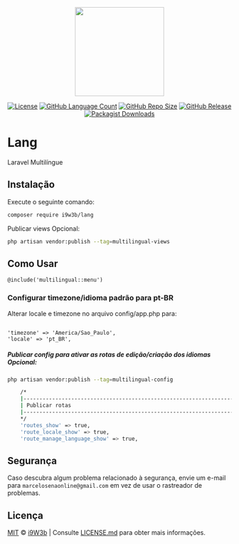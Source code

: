 <p align="center" class="text-center" style="text-align:center;"><a href="https://github.com/i9w3b" target="_blank"><img src="https://cdn.jsdelivr.net/gh/i9w3b/cdn/img/logo-200px.png" width="200"></a></p>
<p align="center" class="text-center" style="text-align:center;">
<p align="center" class="text-center" style="text-align:center;">
<a href="https://github.com/i9w3b/lang/blob/master/LICENSE.md"><img src="https://img.shields.io/github/license/i9w3b/lang" alt="License"></a>
<a href="https://github.com/i9w3b/lang"><img src="https://img.shields.io/github/languages/count/i9w3b/lang" alt="GitHub Language Count"></a>
<a href="https://github.com/i9w3b/lang"><img src="https://img.shields.io/github/repo-size/i9w3b/lang" alt="GitHub Repo Size"></a>
<a href="https://github.com/i9w3b/lang/releases"><img src="https://img.shields.io/github/v/release/i9w3b/lang" alt="GitHub Release"></a>
<a href="https://packagist.org/packages/i9w3b/lang"><img alt="Packagist Downloads" src="https://img.shields.io/packagist/dt/i9w3b/lang"></a>
</p>

# Lang

Laravel Multilíngue

## Instalação

Execute o seguinte comando:

```bash
composer require i9w3b/lang
```

Publicar views Opcional:

```bash
php artisan vendor:publish --tag=multilingual-views
```

## Como Usar

```blade
@include('multilingual::menu')
```

### Configurar timezone/idioma padrão para pt-BR

Alterar locale e timezone no arquivo config/app.php para:

<code>
'timezone' => 'America/Sao_Paulo',
'locale' => 'pt_BR',
</code>

##### Publicar config para ativar as rotas de edição/criação dos idiomas Opcional:

```bash
php artisan vendor:publish --tag=multilingual-config
```

```bash
    /*
    |--------------------------------------------------------------------------
    | Publicar rotas
    |--------------------------------------------------------------------------
    */
    'routes_show' => true,
    'route_locale_show' => true,
    'route_manage_language_show' => true,
```

## Segurança

Caso descubra algum problema relacionado à segurança, envie um e-mail para `marcelosenaonline@gmail.com` em vez de usar o rastreador de problemas.

## Licença

[MIT](https://github.com/i9w3b/lang/blob/master/LICENSE.md) © [i9W3b](https://github.com/i9w3b) | Consulte [LICENSE.md](https://github.com/i9w3b/lang/blob/master/LICENSE.md) para obter mais informações.

